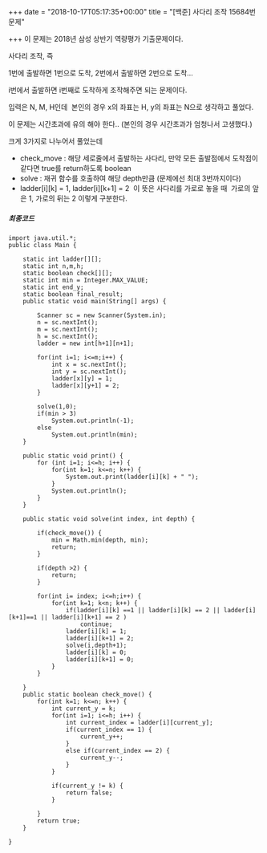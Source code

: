 +++
date = "2018-10-17T05:17:35+00:00"
title = "[백준] 사다리 조작 15684번 문제"

+++
이 문제는 2018년 삼성 상반기 역량평가 기출문제이다.

사다리 조작, 즉

1번에 출발하면 1번으로 도착, 2번에서 출발하면 2번으로 도착...

i번에서 출발하면 i번째로 도착하게 조작해주면 되는 문제이다.

입력은 N, M, H인데  본인의 경우 x의 좌표는 H, y의 좌표는 N으로 생각하고 풀었다.

이 문제는 시간초과에 유의 해야 한다.. (본인의 경우 시간초과가 엄청나서 고생했다.)

크게 3가지로 나누어서 풀었는데

* check_move : 해당 세로줄에서 출발하는 사다리, 만약 모든 출발점에서 도착점이 같다면 true를 return하도록 boolean
* solve : 재귀 함수를 호출하여 해당 depth만큼 (문제에선 최대 3번까지이다)
* ladder\[i\]\[k\] = 1, ladder\[i\]\[k+1\] = 2  이 뜻은 사다리를 가로로 놓을 때  가로의 앞은 1, 가로의 뒤는 2 이렇게 구분한다.

##### 최종코드

    import java.util.*;
    public class Main {
    
    	static int ladder[][];
    	static int n,m,h;
    	static boolean check[][];
    	static int min = Integer.MAX_VALUE;
    	static int end_y;
    	static boolean final_result;
    	public static void main(String[] args) {
    
    		Scanner sc = new Scanner(System.in);
    		n = sc.nextInt();
    		m = sc.nextInt();
    		h = sc.nextInt();
    		ladder = new int[h+1][n+1];
    
    		for(int i=1; i<=m;i++) {
    			int x = sc.nextInt();
    			int y = sc.nextInt();
    			ladder[x][y] = 1;
    			ladder[x][y+1] = 2;
    		}
    
    		solve(1,0);
    		if(min > 3)
    			System.out.println(-1);
    		else
    			System.out.println(min);
    	}
    
    	public static void print() {
    		for (int i=1; i<=h; i++) {
    			for(int k=1; k<=n; k++) {
    				System.out.print(ladder[i][k] + " ");
    			}
    			System.out.println();
    		}
    	}
    
    	public static void solve(int index, int depth) {
    
    		if(check_move()) {
    			min = Math.min(depth, min);
    			return;
    		}
    
    		if(depth >2) {
    			return;
    		}
    
    		for(int i= index; i<=h;i++) {
    			for(int k=1; k<n; k++) {
    				if(ladder[i][k] ==1 || ladder[i][k] == 2 || ladder[i][k+1]==1 || ladder[i][k+1] == 2 )
    					continue;			
    				ladder[i][k] = 1;
    				ladder[i][k+1] = 2;
    				solve(i,depth+1);
    				ladder[i][k] = 0;
    				ladder[i][k+1] = 0;
    			}
    		}
    
    	}
    	public static boolean check_move() {
    		for(int k=1; k<=n; k++) {
    			int current_y = k;
    			for(int i=1; i<=h; i++) {
    				int current_index = ladder[i][current_y];
    				if(current_index == 1) {
    					current_y++;
    				}
    				else if(current_index == 2) {
    					current_y--;
    				}
    			}
    
    			if(current_y != k) {
    				return false;
    			}
    
    		}
    		return true;
    	}
    
    }